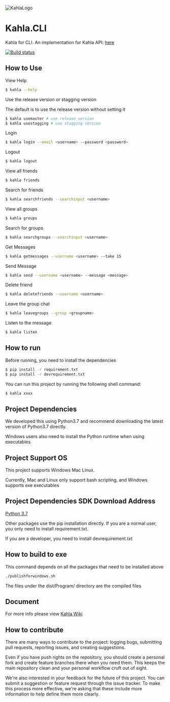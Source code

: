 ![KahlaLogo](https://raw.githubusercontent.com/AiursoftWeb/Kahla.App/dev/src/assets/144x144.png)

# Kahla.CLI
Kahla for CLI. An implementation for Kahla API: [here](https://wiki.aiursoft.com/ReadDoc/Kahla/What%20is%20Kahla.md)

[![Build status](https://aiursoft.visualstudio.com/Star/_apis/build/status/Kahla%20CLI%20CI)](https://aiursoft.visualstudio.com/Star/_build/latest?definitionId=9)

## How to Use
View Help

```bash
$ kahla --help
```

Use the release version or stagging version

The default is to use the release version without setting it

```bash
$ kahla usemaster # use release version
$ kahla usestagging # use stagging version
```

Login

```bash
$ kahla login --email <username> --password <password>
```

Logout

```bash
$ kahla logout
```

View all friends

```bash
$ kahla friends
```

Search for friends

```bash
$ kahla searchfriends --searchinput <username>
```

View all groups

```bash
$ kahla groups
```

Search for groups

```bash
$ kahla searchgroups --searchinput <username>
```

Get Messages

```bash
$ kahla getmessages --username <username> --take 15
```

Send Message

```bash
$ kahla send --username <username> --message <message>
```

Delete friend

```bash
$ kahla deletefriends --username <username>
```

Leave the group chat

```bash
$ kahla leavegroups --group <groupname>
```

Listen to the message

```bash
$ kahla listen
```

## How to run
Before running, you need to install the dependencies
```bash
$ pip install -r requirement.txt
$ pip install -r devrequirement.txt
```

You can run this project by running the following shell command:
```bash
$ kahla xxxx
```

## Project Dependencies
We developed this using Python3.7 and recommend downloading the latest version of Python3.7 directly.

Windows users also need to install the Python runtime when using executables

## Project Support OS
This project supports Windows Mac Linux.

Currently, Mac and Linux only support bash scripting, and Windows supports exe executables

## Project Dependencies SDK Download Address

[Python 3.7](https://www.python.org/downloads/release/python-373/)

Other packages use the pip installation directly.
If you are a normal user, you only need to install requirement.txt. 

If you are a developer, you need to install devrequirement.txt

## How to build to exe

This command depends on all the packages that need to be installed above

```bash
./publishforwindows.sh
```

The files under the dist/Program/ directory are the compiled files

## Document

For more info please view [Kahla Wiki](https://wiki.aiursoft.com/ReadDoc/Kahla/What%20is%20Kahla.md)

## How to contribute

There are many ways to contribute to the project: logging bugs, submitting pull requests, reporting issues, and creating suggestions.

Even if you have push rights on the repository, you should create a personal fork and create feature branches there when you need them. This keeps the main repository clean and your personal workflow cruft out of sight.

We're also interested in your feedback for the future of this project. You can submit a suggestion or feature request through the issue tracker. To make this process more effective, we're asking that these include more information to help define them more clearly.
